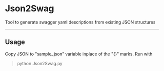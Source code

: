 # Json2Swag
Tool to generate swagger yaml descriptions from existing JSON structures

---

## Usage
Copy JSON to "sample_json" variable inplace of the "{}" marks.
Run with
 > python Json2Swag.py
